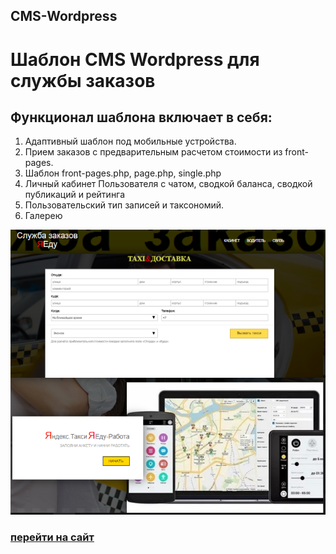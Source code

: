 ## CMS-Wordpress
# Шаблон CMS Wordpress для службы заказов

## Функционал шаблона включает в себя:

1. Адаптивный шаблон под мобильные устройства.
2. Прием заказов с предварительным расчетом стоимости из front-pages.
3. Шаблон front-pages.php, page.php, single.php
4. Личный кабинет Пользователя с чатом, сводкой баланса, сводкой публикаций и рейтинга
5. Пользовательский тип записей и таксономий.
6. Галерею

![Шаблон CMS Wordpress](https://raw.githubusercontent.com/IgorV-creator/CMS-Wordpress/master/%D1%88%D0%B0%D0%B1%D0%BB%D0%BE%D0%BD%20%D0%AF%D0%95%D0%B4%D1%83.png)

### [перейти на сайт](https://ya-edu.site/)
